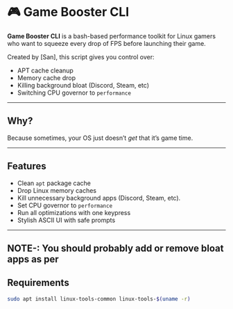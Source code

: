 # 🎮 Game Booster CLI

**Game Booster CLI** is a bash-based performance toolkit for Linux gamers who want to squeeze every drop of FPS before launching their game.

Created by [San], this script gives you control over:
- APT cache cleanup
- Memory cache drop
- Killing background bloat (Discord, Steam, etc)
- Switching CPU governor to `performance`

---

##  Why?

Because sometimes, your OS just doesn’t *get* that it’s game time.

---

##  Features

-  Clean `apt` package cache
-  Drop Linux memory caches
-  Kill unnecessary background apps (Discord, Steam, etc). 
-  Set CPU governor to `performance`
-  Run all optimizations with one keypress
-  Stylish ASCII UI with safe prompts

---
## NOTE-: You should probably add or remove bloat apps as per 

##  Requirements

```bash
sudo apt install linux-tools-common linux-tools-$(uname -r)




